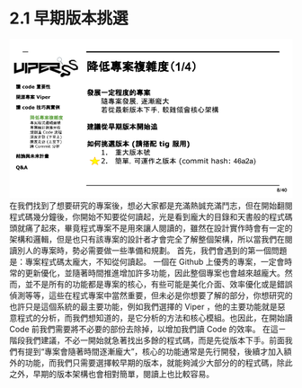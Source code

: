 # 2.1 早期版本挑選

![](../.gitbook/assets/coscup-versionpython-kai-yuan-ruan-ti-kao-gu-7.png)
    在我們找到了想要研究的專案後，想必大家都是充滿熱誠充滿鬥志，但在開始翻閱程式碼幾分鐘後，你開始不知要從何讀起，光是看到龐大的目錄和天書般的程式碼頭就痛了起來，畢竟程式專案不是用來讓人閱讀的，雖然在設計實作時會有一定的架構和邏輯，但是也只有該專案的設計者才會完全了解整個架構，所以當我們在閱讀別人的專案時，勢必需要做一些準備和規劃。
    首先，我們會遇到的第一個問題是：專案程式碼太龐大，不知從何讀起。
    一個在 Github 上優秀的專案，一定會時常的更新優化，並隨著時間推進增加許多功能，因此整個專案也會越來越龐大。然而，並不是所有的功能都是專案的核心，有些可能是美化介面、效率優化或是錯誤偵測等等，這些在程式專案中當然重要，但未必是你想要了解的部分，你想研究的也許只是這個系統的最主要功能，例如我們選擇的 Viper ，他的主要功能就是惡意程式的分析，而我們想知道的，是它分析的方法和核心模組。也因此，在開始讀 Code 前我們需要將不必要的部份去除掉，以增加我們讀 Code 的效率。
    在這ㄧ階段我們建議，不必一開始就急著找出多餘的程式碼，而是先從版本下手。前面我們有提到“專案會隨著時間逐漸龐大”，核心的功能通常是先行開發，後續才加入額外的功能，而我們只需要選擇較早期的版本，就能夠減少大部分的的程式碼，除此之外，早期的版本架構也會相對簡單，閱讀上也比較容易。
